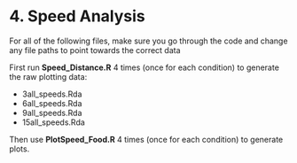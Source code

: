 # 4. Speed Analysis

For all of the following files, make sure you go through the code and change any file paths to point towards the correct data

First run **Speed_Distance.R** 4 times (once for each condition) to generate the raw plotting data:

- 3all_speeds.Rda
- 6all_speeds.Rda
- 9all_speeds.Rda
- 15all_speeds.Rda

Then use **PlotSpeed_Food.R** 4 times (once for each condition) to generate plots.
